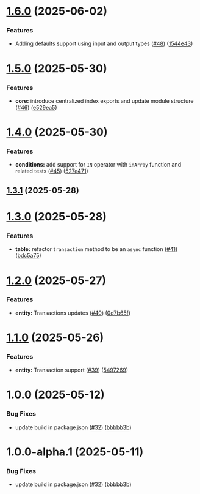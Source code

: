 # [1.6.0](https://github.com/Kysumi/dyno-table/compare/v1.5.0...v1.6.0) (2025-06-02)


### Features

* Adding defaults support using input and output types ([#48](https://github.com/Kysumi/dyno-table/issues/48)) ([1544e43](https://github.com/Kysumi/dyno-table/commit/1544e435ed37c05c80f9c35f386343e13cd90087))

# [1.5.0](https://github.com/Kysumi/dyno-table/compare/v1.4.0...v1.5.0) (2025-05-30)


### Features

* **core:** introduce centralized index exports and update module structure ([#46](https://github.com/Kysumi/dyno-table/issues/46)) ([e529ea5](https://github.com/Kysumi/dyno-table/commit/e529ea5731d8df543b2b104b8049963bd24dd760))

# [1.4.0](https://github.com/Kysumi/dyno-table/compare/v1.3.1...v1.4.0) (2025-05-30)


### Features

* **conditions:** add support for `IN` operator with `inArray` function and related tests ([#45](https://github.com/Kysumi/dyno-table/issues/45)) ([527e471](https://github.com/Kysumi/dyno-table/commit/527e4713ad3960b6cb4409fc1ef4ee20afc94792))

## [1.3.1](https://github.com/Kysumi/dyno-table/compare/v1.3.0...v1.3.1) (2025-05-28)

# [1.3.0](https://github.com/Kysumi/dyno-table/compare/v1.2.0...v1.3.0) (2025-05-28)


### Features

* **table:** refactor `transaction` method to be an `async` function ([#41](https://github.com/Kysumi/dyno-table/issues/41)) ([bdc5a75](https://github.com/Kysumi/dyno-table/commit/bdc5a756a08188ac7f278d8f0a1bafab7070f7c3))

# [1.2.0](https://github.com/Kysumi/dyno-table/compare/v1.1.0...v1.2.0) (2025-05-27)


### Features

* **entity:** Transactions updates ([#40](https://github.com/Kysumi/dyno-table/issues/40)) ([0d7b65f](https://github.com/Kysumi/dyno-table/commit/0d7b65f02770857c26e2fa1dfbb1260f0764177b))

# [1.1.0](https://github.com/Kysumi/dyno-table/compare/v1.0.0...v1.1.0) (2025-05-26)


### Features

* **entity:** Transaction support ([#39](https://github.com/Kysumi/dyno-table/issues/39)) ([5497269](https://github.com/Kysumi/dyno-table/commit/54972691274d81fbcfb9041be4449c90d7815d4f))

# 1.0.0 (2025-05-12)


### Bug Fixes

* update build in package.json ([#32](https://github.com/Kysumi/dyno-table/issues/32)) ([bbbbb3b](https://github.com/Kysumi/dyno-table/commit/bbbbb3b54e037cca4c341c956c0f4204ec09c162))

# 1.0.0-alpha.1 (2025-05-11)


### Bug Fixes

* update build in package.json ([#32](https://github.com/Kysumi/dyno-table/issues/32)) ([bbbbb3b](https://github.com/Kysumi/dyno-table/commit/bbbbb3b54e037cca4c341c956c0f4204ec09c162))
